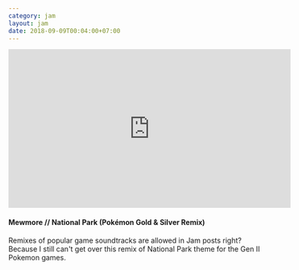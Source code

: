 ```yaml
---
category: jam
layout: jam
date: 2018-09-09T00:04:00+07:00
---
```


<iframe width="560" height="315" src="https://www.youtube-nocookie.com/embed/8Y5kaNbVgeo" frameborder="0" allowfullscreen></iframe>

#### Mewmore // National Park (Pokémon Gold & Silver Remix)

<!-- end -->

Remixes of popular game soundtracks are allowed in Jam posts right? Because I still can't get over this remix of National Park theme for the Gen II Pokemon games.
